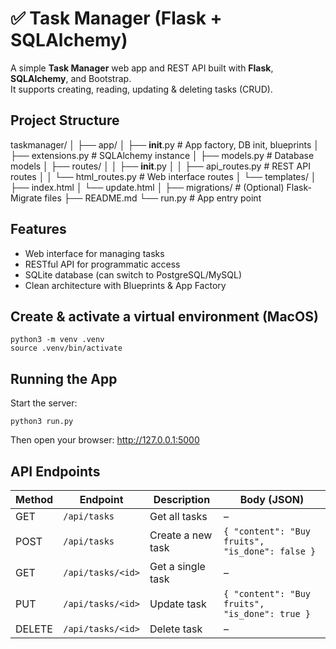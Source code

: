 # ✅ Task Manager (Flask + SQLAlchemy)

A simple **Task Manager** web app and REST API built with **Flask**, **SQLAlchemy**, and Bootstrap.  
It supports creating, reading, updating & deleting tasks (CRUD).


## Project Structure

taskmanager/
│
├── app/
│   ├── __init__.py          # App factory, DB init, blueprints
│   ├── extensions.py        # SQLAlchemy instance
│   ├── models.py           # Database models
│   ├── routes/
│   │   ├── __init__.py
│   │   ├── api_routes.py   # REST API routes
│   │   └── html_routes.py  # Web interface routes
│   └── templates/
│       ├── index.html
│       └── update.html
│
├── migrations/             # (Optional) Flask-Migrate files
├── README.md
└── run.py                 # App entry point

## Features

- Web interface for managing tasks  
- RESTful API for programmatic access  
- SQLite database (can switch to PostgreSQL/MySQL)  
- Clean architecture with Blueprints & App Factory

## Create & activate a virtual environment (MacOS)
```
python3 -m venv .venv
source .venv/bin/activate
```

## Running the App

Start the server:
```
python3 run.py
```
Then open your browser: http://127.0.0.1:5000

## API Endpoints

| Method | Endpoint          | Description       | Body (JSON)                                     |
| ------ | ----------------- | ----------------- | ----------------------------------------------- |
| GET    | `/api/tasks`      | Get all tasks     | –                                               |
| POST   | `/api/tasks`      | Create a new task | `{ "content": "Buy fruits", "is_done": false }` |
| GET    | `/api/tasks/<id>` | Get a single task | –                                               |
| PUT    | `/api/tasks/<id>` | Update task       | `{ "content": "Buy fruits", "is_done": true }`  |
| DELETE | `/api/tasks/<id>` | Delete task       | –                                               |


